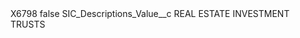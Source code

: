 <?xml version="1.0" encoding="UTF-8"?>
<CustomMetadata xmlns="http://soap.sforce.com/2006/04/metadata" xmlns:xsi="http://www.w3.org/2001/XMLSchema-instance" xmlns:xsd="http://www.w3.org/2001/XMLSchema">
    <label>X6798</label>
    <protected>false</protected>
    <values>
        <field>SIC_Descriptions_Value__c</field>
        <value xsi:type="xsd:string">REAL ESTATE INVESTMENT TRUSTS</value>
    </values>
</CustomMetadata>

